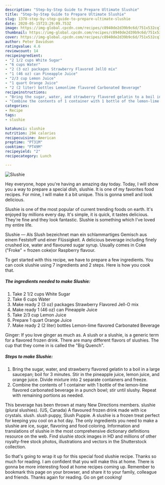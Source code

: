 ```yaml
---
description: "Step-by-Step Guide to Prepare Ultimate Slushie"
title: "Step-by-Step Guide to Prepare Ultimate Slushie"
slug: 1378-step-by-step-guide-to-prepare-ultimate-slushie
date: 2020-05-15T23:29:09.753Z
image: https://img-global.cpcdn.com/recipes/c8940de2d39b9c6d/751x532cq70/slushie-recipe-main-photo.jpg
thumbnail: https://img-global.cpcdn.com/recipes/c8940de2d39b9c6d/751x532cq70/slushie-recipe-main-photo.jpg
cover: https://img-global.cpcdn.com/recipes/c8940de2d39b9c6d/751x532cq70/slushie-recipe-main-photo.jpg
author: Peter Davidson
ratingvalue: 4.6
reviewcount: 14
recipeingredient:
- "2 1/2 cups White Sugar"
- "6 cups Water"
- "2 (3 oz) packages Strawberry Flavored JellO mix"
- "1 (46 oz) can Pineapple Juice"
- "2/3 cup Lemon Juice"
- "1 quart Orange Juice"
- "2 (2 liter) bottles Lemonlime flavored Carbonated Beverage"
recipeinstructions:
- "Bring the sugar, water, and strawberry flavored gelatin to a boil in a large saucepan; boil for 3 minutes. Stir in the pineapple juice, lemon juice, and orange juice. Divide mixture into 2 separate containers and freeze."
- "Combine the contents of 1 container with 1 bottle of the lemon-lime flavored carbonated beverage in a punch bowl; stir until slushy. Repeat with remaining portions as needed."
categories:
- Recipe
tags:
- slushie

katakunci: slushie 
nutrition: 294 calories
recipecuisine: American
preptime: "PT31M"
cooktime: "PT49M"
recipeyield: "2"
recipecategory: Lunch

---
```



![Slushie](https://img-global.cpcdn.com/recipes/c8940de2d39b9c6d/751x532cq70/slushie-recipe-main-photo.jpg)

Hey everyone, hope you're having an amazing day today. Today, I will show you a way to prepare a special dish, slushie. It is one of my favorites food recipes. For mine, I will make it a bit unique. This is gonna smell and look delicious.

Slushie is one of the most popular of current trending foods on earth. It's enjoyed by millions every day. It's simple, it is quick, it tastes delicious. They're fine and they look fantastic. Slushie is something which I've loved my entire life.

Slushie — Als Slush bezeichnet man ein schlammartiges Gemisch aus einem Feststoff und einer Flüssigkeit. A delicious beverage including finely crushed ice, water and flavoured sugar syrup. Usually comes in Coke (&#34;Froke&#34; = frozen coke)or Raspberry flavour.


To get started with this recipe, we have to prepare a few ingredients. You can cook slushie using 7 ingredients and 2 steps. Here is how you cook that.

<!--inarticleads1-->

##### The ingredients needed to make Slushie:

1. Take 2 1/2 cups White Sugar
1. Take 6 cups Water
1. Make ready 2 (3 oz) packages Strawberry Flavored Jell-O mix
1. Make ready 1 (46 oz) can Pineapple Juice
1. Take 2/3 cup Lemon Juice
1. Prepare 1 quart Orange Juice
1. Make ready 2 (2 liter) bottles Lemon-lime flavored Carbonated Beverage


Ginger: If you love ginger as much as. A slush or a slushie, is a generic term for a flavored frozen drink. There are many different flavors of slushies. The cup that they come in is called the &#34;Big Quench&#34;. 

<!--inarticleads2-->

##### Steps to make Slushie:

1. Bring the sugar, water, and strawberry flavored gelatin to a boil in a large saucepan; boil for 3 minutes. Stir in the pineapple juice, lemon juice, and orange juice. Divide mixture into 2 separate containers and freeze.
1. Combine the contents of 1 container with 1 bottle of the lemon-lime flavored carbonated beverage in a punch bowl; stir until slushy. Repeat with remaining portions as needed.


This beverage has been thrown at many New Directions members. slushie (plural slushies). (US, Canada) A flavoured frozen drink made with ice crystals. slush. slush puppy, Slush Puppie. A slushie is a frozen treat perfect for keeping you cool on a hot day. The only ingredients you need to make a slushie are ice, sugar, flavoring and food coloring. Information and translations of slushie in the most comprehensive dictionary definitions resource on the web. Find slushie stock images in HD and millions of other royalty-free stock photos, illustrations and vectors in the Shutterstock collection. 

So that's going to wrap it up for this special food slushie recipe. Thanks so much for reading. I am confident that you will make this at home. There is gonna be more interesting food at home recipes coming up. Remember to bookmark this page on your browser, and share it to your family, colleague and friends. Thanks again for reading. Go on get cooking!
